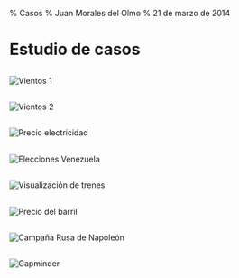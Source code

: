 % Casos
% Juan Morales del Olmo
% 21 de marzo de 2014

# Estudio de casos

## 

![[Vientos 1](http://www.wunderground.com/US/Region/US/2xWindSpeed.html?MR=1)](images/viento-1.png)

## 

![[Vientos 2](http://hint.fm/wind/)](images/viento-2.png)

##

![Precio electricidad](images/precio-luz.jpg)

##

![Elecciones Venezuela](images/venezuela.png)

##

![Visualización de trenes](images/marey_train-schedule.jpg)

##

![Precio del barril](images/barrel.jpg)

##

![Campaña Rusa de Napoleón](images/Minard_Napoleon.jpg)

##
![[Gapminder](http://www.gapminder.org/videos/hans-rosling-ted-talk-2007-seemingly-impossible-is-possible/)](images/gapminder.png)
